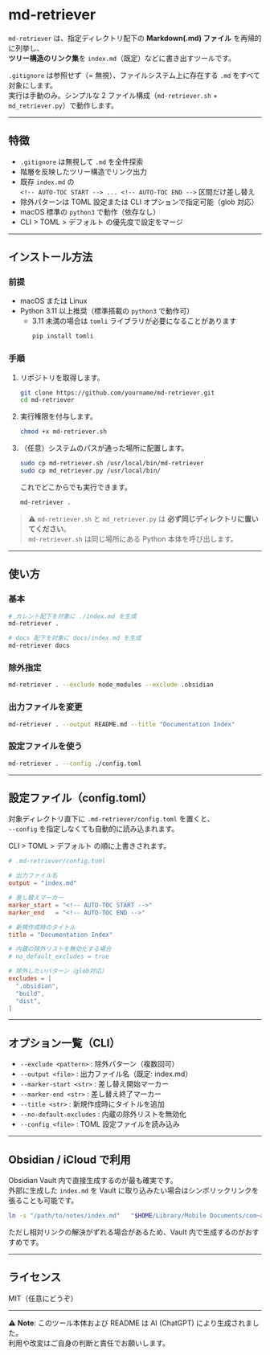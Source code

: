 # md-retriever

`md-retriever` は、指定ディレクトリ配下の **Markdown(.md) ファイル** を再帰的に列挙し、  
**ツリー構造のリンク集**を `index.md`（既定）などに書き出すツールです。  

`.gitignore` は参照せず（= 無視）、ファイルシステム上に存在する `.md` をすべて対象にします。  
実行は手動のみ。シンプルな 2 ファイル構成（`md-retriever.sh` + `md_retriever.py`）で動作します。  

---

## 特徴

- `.gitignore` は無視して `.md` を全件探索
- 階層を反映したツリー構造でリンク出力
- 既存 `index.md` の  
  `<!-- AUTO-TOC START --> ... <!-- AUTO-TOC END -->` 区間だけ差し替え  
- 除外パターンは TOML 設定または CLI オプションで指定可能（glob 対応）
- macOS 標準の `python3` で動作（依存なし）
- CLI > TOML > デフォルト の優先度で設定をマージ

---

## インストール方法

### 前提
- macOS または Linux
- Python 3.11 以上推奨（標準搭載の `python3` で動作可）
  - 3.11 未満の場合は `tomli` ライブラリが必要になることがあります  
    ```bash
    pip install tomli
    ```

### 手順

1. リポジトリを取得します。
   ```bash
   git clone https://github.com/yourname/md-retriever.git
   cd md-retriever
   ```

2. 実行権限を付与します。
   ```bash
   chmod +x md-retriever.sh
   ```

3. （任意）システムのパスが通った場所に配置します。  
   ```bash
   sudo cp md-retriever.sh /usr/local/bin/md-retriever
   sudo cp md_retriever.py /usr/local/bin/
   ```

   これでどこからでも実行できます。
   ```bash
   md-retriever .
   ```

> ⚠️ `md-retriever.sh` と `md_retriever.py` は **必ず同じディレクトリに置いてください**。  
> `md-retriever.sh` は同じ場所にある Python 本体を呼び出します。

---

## 使い方

### 基本

```bash
# カレント配下を対象に ./index.md を生成
md-retriever .

# docs 配下を対象に docs/index.md を生成
md-retriever docs
```

### 除外指定

```bash
md-retriever . --exclude node_modules --exclude .obsidian
```

### 出力ファイルを変更

```bash
md-retriever . --output README.md --title "Documentation Index"
```

### 設定ファイルを使う

```bash
md-retriever . --config ./config.toml
```

---

## 設定ファイル（config.toml）

対象ディレクトリ直下に `.md-retriever/config.toml` を置くと、  
`--config` を指定しなくても自動的に読み込まれます。  

CLI > TOML > デフォルト の順に上書きされます。

```toml
# .md-retriever/config.toml

# 出力ファイル名
output = "index.md"

# 差し替えマーカー
marker_start = "<!-- AUTO-TOC START -->"
marker_end   = "<!-- AUTO-TOC END -->"

# 新規作成時のタイトル
title = "Documentation Index"

# 内蔵の除外リストを無効化する場合
# no_default_excludes = true

# 除外したいパターン（glob対応）
excludes = [
  ".obsidian",
  "build",
  "dist",
]
```

---

## オプション一覧（CLI）

- `--exclude <pattern>` : 除外パターン（複数回可）
- `--output <file>` : 出力ファイル名（既定: index.md）
- `--marker-start <str>` : 差し替え開始マーカー
- `--marker-end <str>` : 差し替え終了マーカー
- `--title <str>` : 新規作成時にタイトルを追加
- `--no-default-excludes` : 内蔵の除外リストを無効化
- `--config <file>` : TOML 設定ファイルを読み込み

---

## Obsidian / iCloud で利用

Obsidian Vault 内で直接生成するのが最も確実です。  
外部に生成した `index.md` を Vault に取り込みたい場合はシンボリックリンクを張ることも可能です。

```bash
ln -s "/path/to/notes/index.md"   "$HOME/Library/Mobile Documents/com~apple~CloudDocs/Obsidian/MyVault/index.md"
```

ただし相対リンクの解決がずれる場合があるため、Vault 内で生成するのがおすすめです。  

---

## ライセンス

MIT（任意にどうぞ）

---

⚠️ **Note**: このツール本体および README は AI (ChatGPT) により生成されました。  
利用や改変はご自身の判断と責任でお願いします。

